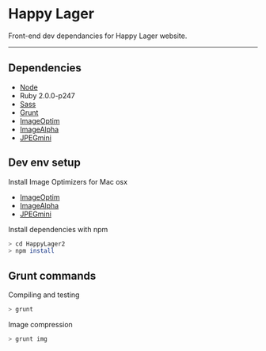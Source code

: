 # Happy Lager
Front-end dev dependancies for Happy Lager website.
* * *

## Dependencies
* [Node](http://nodejs.org/)
* Ruby 2.0.0-p247
* [Sass](http://sass-lang.com/)
* [Grunt](http://gruntjs.com/)
* [ImageOptim](http://imageoptim.com/)
* [ImageAlpha](http://pngmini.com/)
* [JPEGmini](http://www.jpegmini.com/)

## Dev env setup

Install Image Optimizers for Mac osx
* [ImageOptim](http://imageoptim.com/)
* [ImageAlpha](http://pngmini.com/)
* [JPEGmini](http://www.jpegmini.com/)

Install dependencies with npm
```bash
> cd HappyLager2
> npm install
```

## Grunt commands

Compiling and testing
```bash
> grunt
```

Image compression
```bash
> grunt img
```
